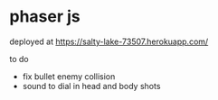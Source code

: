 # phaser js

deployed at https://salty-lake-73507.herokuapp.com/

to do
* fix bullet enemy collision
* sound to dial in head and body shots